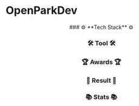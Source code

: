 # OpenParkDev
<div align="center">
### ⚙️ **Tech Stack** ⚙️

### 🛠 **Tool** 🛠

### 🏆 **Awards** 🏆
 
### 📝 **Result** 📝

### 📚 **Stats** 📚
</div>
